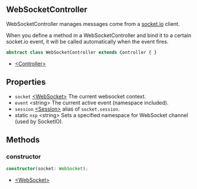 <!-- title: WebSocketController; order: 9 -->

## WebSocketController

WebSocketController manages messages come from a [socket.io](https://socket.io)
client.

When you define a method in a WebSocketController and bind it to a certain 
socket.io event, it will be called automatically when the event fires.

```ts
abstract class WebSocketController extends Controller { }
```

- [\<Controller\>](./Controller)

## Properties

- `socket` [\<WebSocket\>](./WebSocket) The current websocket context.
- `event` \<string\> The current active event (namespace included).
- `session` [\<Session\>](./Session) alias of `socket.session`.
- static `nsp` \<string\> Sets a specified namespace for WebSocket channel (used by
    SocketIO).

## Methods

### constructor

```ts
constructor(socket: WebSocket);
```

- [\<WebSocket\>](./WebSocket)

